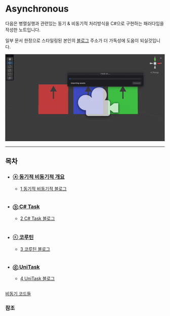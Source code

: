 # Asynchronous
다음은 병렬실행과 관련있는 동기 & 비동기적 처리방식을 C#으로 구현하는 패러다임을 작성한 노트입니다.

일부 문서 한정으로 스타일링된 본인의 [블로그](https://felipuss.tistory.com/) 주소가 더 가독성에 도움이 되실것입니다.

<div align="center">
	<img src="./img/RotateAsync.gif" width=625px>
</div>

---

## 목차

* ### [ⓐ 동기적 비동기적 개요](./1_Async_개요.md)
  * [1 동기적 비동기적 블로그]()
    ```text

    ```

* ### [ⓑ C# Task](./2_Async_Task.md)
  * [2 C# Task 블로그]()
    ```text

    ```
* ### [ⓒ 코루틴](./3_Coroutine.md)
  * [3 코루틴 블로그]()
    ```text

    ```
* ### [ⓓ UniTask](./4_Async_UniTask.md)
  * [4 UniTask 블로그]()
    ```text

    ```

[비동기 코드들](./src)
 
### 참조